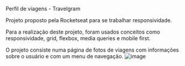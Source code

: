 Perfil de viagens - Travelgram 

Projeto proposto pela Rocketseat para se trabalhar responsividade.

Para a realização deste projeto, foram usados conceitos como responsividade, grid, flexbox, media queries e mobile first.

O projeto consiste numa página de fotos de viagens com informações sobre o usuário e com um menu de navegação.
![image](https://github.com/user-attachments/assets/d28cdc43-1b1e-4fbb-9288-87ef149f98c2)
